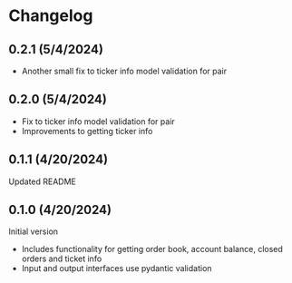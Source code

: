 # Changelog

## 0.2.1 (5/4/2024)

* Another small fix to ticker info model validation for pair

## 0.2.0 (5/4/2024)

* Fix to ticker info model validation for pair
* Improvements to getting ticker info

## 0.1.1 (4/20/2024)

Updated README

## 0.1.0 (4/20/2024)

Initial version

* Includes functionality for getting order book, account balance, closed orders and ticket info
* Input and output interfaces use pydantic validation
